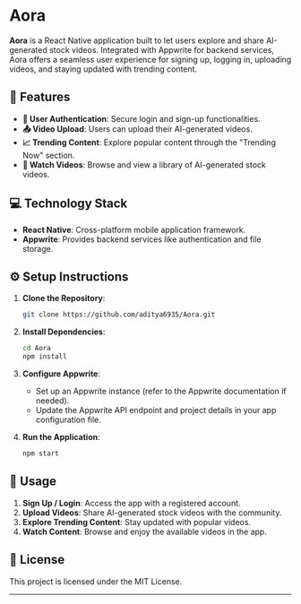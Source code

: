 
# Aora

**Aora** is a React Native application built to let users explore and share AI-generated stock videos. Integrated with Appwrite for backend services, Aora offers a seamless user experience for signing up, logging in, uploading videos, and staying updated with trending content.

## 📲 Features

- **🔐 User Authentication**: Secure login and sign-up functionalities.
- **📤 Video Upload**: Users can upload their AI-generated videos.
- **📈 Trending Content**: Explore popular content through the "Trending Now" section.
- **🎥 Watch Videos**: Browse and view a library of AI-generated stock videos.

## 💻 Technology Stack

- **React Native**: Cross-platform mobile application framework.
- **Appwrite**: Provides backend services like authentication and file storage.

## ⚙️ Setup Instructions

1. **Clone the Repository**:
   ```bash
   git clone https://github.com/aditya6935/Aora.git
   ```

2. **Install Dependencies**:
   ```bash
   cd Aora
   npm install
   ```

3. **Configure Appwrite**:
   - Set up an Appwrite instance (refer to the Appwrite documentation if needed).
   - Update the Appwrite API endpoint and project details in your app configuration file.

4. **Run the Application**:
   ```bash
   npm start
   ```

## 🚀 Usage

1. **Sign Up / Login**: Access the app with a registered account.
2. **Upload Videos**: Share AI-generated stock videos with the community.
3. **Explore Trending Content**: Stay updated with popular videos.
4. **Watch Content**: Browse and enjoy the available videos in the app.

## 📄 License

This project is licensed under the MIT License.

---

